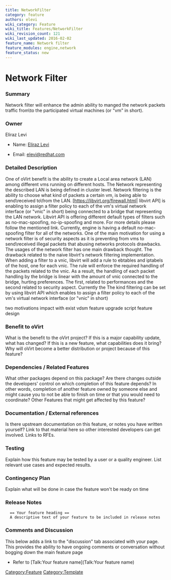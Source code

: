 ```yaml
---
title: NetworkFilter
category: feature
authors: elevi
wiki_category: Feature
wiki_title: Features/NetworkFilter
wiki_revision_count: 121
wiki_last_updated: 2016-02-02
feature_name: Network filter
feature_modules: engine,network
feature_status: new
---
```


# Network Filter

### Summary

Network filter will enhance the admin ability to manged the network packets traffic from\\to the participated virtual machines (or "vm" in short).

### Owner

Eliraz Levi

*   Name: [ Eliraz Levi](User:MyUser)

<!-- -->

*   Email: <elevi@redhat.com>

### Detailed Description

One of oVirt benefit is the ability to create a Local area network (LAN) among different vms running on different hosts. The Network representing the described LAN is being defined in cluster level. Network filtering is the ability to choose what kind of packets a certain vm, is being able to send\\received to\\from the LAN. [<https://libvirt.org/firewall.html>| libvirt API] is enabling to assign a filter policy to each of the vm's virtual network interface (or "vnic" in short) being connected to a bridge that representing the LAN network. Libvirt API is offering different default types of filters such as no-mac-spoofing, no-ip-spoofing and more. For more details please follow the mentioned link. Currently, engine is having a default no-mac-spoofing filter for all of the networks. One of the main motivation for using a network filter is of security aspects as it is preventing from vms to send\\received illegal packets that abusing networks protocols drawbacks. The usages of the network filter has one main drawback thought. The drawback related to the naive libvirt's network filtering implementation. When adding a filter to a vnic, libvirt will add a rule to ebtables and iptabels of the host, one for each vnic. The rule will enforce the required handling of the packets related to the vnic. As a result, the handling of each packet handling by the bridge is linear with the amount of vnic connected to the bridge, hurting preferences. The first, related to performances and the second related to security aspect. Currently the The kind filtering can be set by using libvirt API which enables to assign a filter policy to each of the vm's virtual network interface (or "vnic" in short)

two motivations impact with exist vdsm feature upgrade script feature design

### Benefit to oVirt

What is the benefit to the oVirt project? If this is a major capability update, what has changed? If this is a new feature, what capabilities does it bring? Why will oVirt become a better distribution or project because of this feature?

### Dependencies / Related Features

What other packages depend on this package? Are there changes outside the developers' control on which completion of this feature depends? In other words, completion of another feature owned by someone else and might cause you to not be able to finish on time or that you would need to coordinate? Other Features that might get affected by this feature?

### Documentation / External references

Is there upstream documentation on this feature, or notes you have written yourself? Link to that material here so other interested developers can get involved. Links to RFEs.

### Testing

Explain how this feature may be tested by a user or a quality engineer. List relevant use cases and expected results.

### Contingency Plan

Explain what will be done in case the feature won't be ready on time

### Release Notes

      == Your feature heading ==
      A descriptive text of your feature to be included in release notes

### Comments and Discussion

This below adds a link to the "discussion" tab associated with your page. This provides the ability to have ongoing comments or conversation without bogging down the main feature page

*   Refer to [Talk:Your feature name](Talk:Your feature name)

<Category:Feature> <Category:Template>
